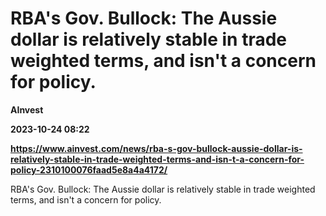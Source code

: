 # RBA's Gov. Bullock: The Aussie dollar is relatively stable in trade weighted terms, and isn't a concern for policy.
**AInvest**

**2023-10-24 08:22**

**https://www.ainvest.com/news/rba-s-gov-bullock-aussie-dollar-is-relatively-stable-in-trade-weighted-terms-and-isn-t-a-concern-for-policy-2310100076faad5e8a4a4172/**

RBA's Gov. Bullock: The Aussie dollar is relatively stable in trade weighted terms, and isn't a concern for policy.